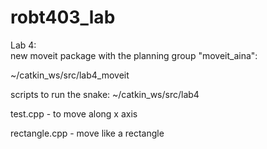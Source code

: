 # robt403_lab
Lab 4:   
new moveit package with the planning group "moveit_aina":

~/catkin_ws/src/lab4_moveit 

scripts to run the snake:
~/catkin_ws/src/lab4

test.cpp - to move along x axis

rectangle.cpp - move like a rectangle
